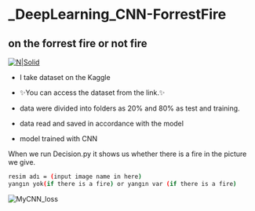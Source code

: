 # _DeepLearning_CNN-ForrestFire
##  on the forrest fire or not fire

[![N|Solid](https://upload.wikimedia.org/wikipedia/commons/7/7c/Kaggle_logo.png)](https://www.kaggle.com/datasets/elikplim/forest-fires-data-set?select=forestfires.csv)

- I take dataset on the Kaggle
- ✨You can access the dataset from the link.✨


- data were divided into folders as 20% and 80% as test and training.
- data read and saved in accordance with the model
- model trained with CNN



When we run Decision.py  it shows us whether there is a fire in the picture we give.

```sh
resim adı = (input image name in here)
yangın yok(if there is a fire) or yangın var (if there is a fire)
```


![MyCNN_loss](https://user-images.githubusercontent.com/70944477/204087719-4991b02f-8971-4f5a-97f0-8be13b08f470.png)
